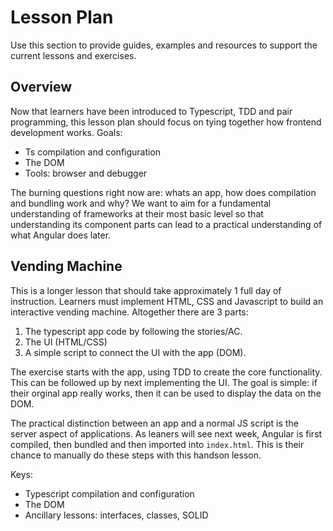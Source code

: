 # Lesson Plan

Use this section to provide guides, examples and resources to support the current lessons and exercises. 

## Overview

Now that learners have been introduced to Typescript, TDD and pair programming, this lesson plan should focus on tying together how frontend development works. Goals: 

- Ts compilation and configuration
- The DOM 
- Tools: browser and debugger 

The burning questions right now are: whats an app, how does compilation and bundling work and why?  We want to aim for a fundamental understanding of frameworks at their most basic level so that understanding its component parts can lead to a practical understanding of what Angular does later.

## Vending Machine 

This is a longer lesson that should take approximately 1 full day of instruction. Learners must implement HTML, CSS and Javascript to build an interactive vending machine. Altogether there are 3 parts: 

1. The typescript app code by following the stories/AC. 
2. The UI (HTML/CSS)
3. A simple script to connect the UI with the app (DOM).

The exercise starts with the app, using TDD to create the core functionality. This can be followed up by next implementing the UI. The goal is simple: if their orginal app really works, then it can be used to display the data on the DOM. 

The practical distinction between an app and a normal JS script is the server aspect of applications. As leaners will see next week, Angular is first compiled, then bundled and then imported into `index.html`. This is their chance to manually do these steps with this handson lesson. 

Keys:
- Typescript compilation and configuration
- The DOM 
- Ancillary lessons: interfaces, classes, SOLID
